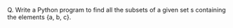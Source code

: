 Q. Write a Python program to find all the subsets of a given set s containing the elements {a, b, c}.
